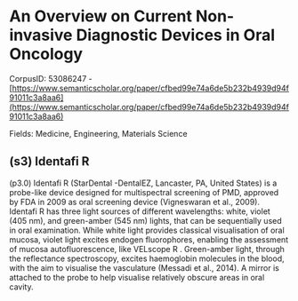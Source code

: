 # An Overview on Current Non-invasive Diagnostic Devices in Oral Oncology

CorpusID: 53086247 - [https://www.semanticscholar.org/paper/cfbed99e74a6de5b232b4939d94f91011c3a8aa6](https://www.semanticscholar.org/paper/cfbed99e74a6de5b232b4939d94f91011c3a8aa6)

Fields: Medicine, Engineering, Materials Science

## (s3) Identafi R
(p3.0) Identafi R (StarDental -DentalEZ, Lancaster, PA, United States) is a probe-like device designed for multispectral screening of PMD, approved by FDA in 2009 as oral screening device (Vigneswaran et al., 2009). Identafi R has three light sources of different wavelengths: white, violet (405 nm), and green-amber (545 nm) lights, that can be sequentially used in oral examination. While white light provides classical visualisation of oral mucosa, violet light excites endogen fluorophores, enabling the assessment of mucosa autofluorescence, like VELscope R . Green-amber light, through the reflectance spectroscopy, excites haemoglobin molecules in the blood, with the aim to visualise the vasculature (Messadi et al., 2014). A mirror is attached to the probe to help visualise relatively obscure areas in oral cavity.
